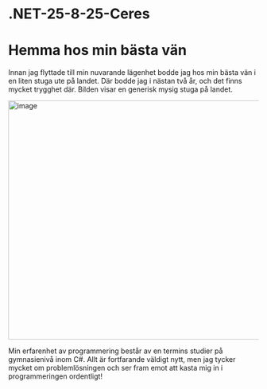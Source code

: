 # .NET-25-8-25-Ceres

<h1> Hemma hos min bästa vän </h1>
<p> Innan jag flyttade till min nuvarande lägenhet bodde jag hos min bästa vän i en liten stuga ute på landet. Där bodde jag i nästan två år, och det finns mycket trygghet där. Bilden visar en generisk mysig stuga på landet. </p>
<img> <img width="640" height="480" alt="image" src="https://github.com/user-attachments/assets/eccba641-5c9f-471b-9c8b-454058340350" /> </img>
<p> Min erfarenhet av programmering består av en termins studier på gymnasienivå inom C#. Allt är fortfarande väldigt nytt, men jag tycker mycket om problemlösningen och ser fram emot att kasta mig in i programmeringen ordentligt! </p>

